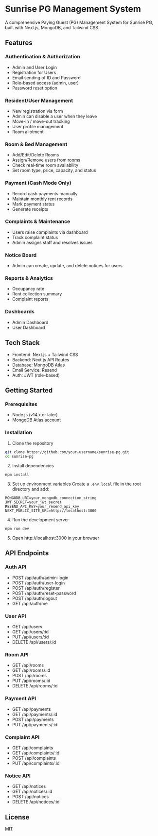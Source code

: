 # Sunrise PG Management System

A comprehensive Paying Guest (PG) Management System for Sunrise PG, built with Next.js, MongoDB, and Tailwind CSS.

## Features

### Authentication & Authorization

- Admin and User Login
- Registration for Users
- Email sending of ID and Password
- Role-based access (admin, user)
- Password reset option

### Resident/User Management

- New registration via form
- Admin can disable a user when they leave
- Move-in / move-out tracking
- User profile management
- Room allotment

### Room & Bed Management

- Add/Edit/Delete Rooms
- Assign/Remove users from rooms
- Check real-time room availability
- Set room type, price, capacity, and status

### Payment (Cash Mode Only)

- Record cash payments manually
- Maintain monthly rent records
- Mark payment status
- Generate receipts

### Complaints & Maintenance

- Users raise complaints via dashboard
- Track complaint status
- Admin assigns staff and resolves issues

### Notice Board

- Admin can create, update, and delete notices for users

### Reports & Analytics

- Occupancy rate
- Rent collection summary
- Complaint reports

### Dashboards

- Admin Dashboard
- User Dashboard

## Tech Stack

- Frontend: Next.js + Tailwind CSS
- Backend: Next.js API Routes
- Database: MongoDB Atlas
- Email Service: Resend
- Auth: JWT (role-based)

## Getting Started

### Prerequisites

- Node.js (v14.x or later)
- MongoDB Atlas account

### Installation

1. Clone the repository

```bash
git clone https://github.com/your-username/sunrise-pg.git
cd sunrise-pg
```

2. Install dependencies

```bash
npm install
```

3. Set up environment variables
   Create a `.env.local` file in the root directory and add:

```
MONGODB_URI=your_mongodb_connection_string
JWT_SECRET=your_jwt_secret
RESEND_API_KEY=your_resend_api_key
NEXT_PUBLIC_SITE_URL=http://localhost:3000
```

4. Run the development server

```bash
npm run dev
```

5. Open http://localhost:3000 in your browser

## API Endpoints

### Auth API

- POST /api/auth/admin-login
- POST /api/auth/user-login
- POST /api/auth/register
- POST /api/auth/reset-password
- POST /api/auth/logout
- GET /api/auth/me

### User API

- GET /api/users
- GET /api/users/:id
- PUT /api/users/:id
- DELETE /api/users/:id

### Room API

- GET /api/rooms
- GET /api/rooms/:id
- POST /api/rooms
- PUT /api/rooms/:id
- DELETE /api/rooms/:id

### Payment API

- GET /api/payments
- GET /api/payments/:id
- POST /api/payments
- PUT /api/payments/:id

### Complaint API

- GET /api/complaints
- GET /api/complaints/:id
- POST /api/complaints
- PUT /api/complaints/:id

### Notice API

- GET /api/notices
- GET /api/notices/:id
- POST /api/notices
- DELETE /api/notices/:id

## License

[MIT](https://choosealicense.com/licenses/mit/)
